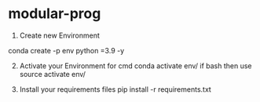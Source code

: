 # modular-prog

1. Create new Environment 

conda create -p env python =3.9 -y

2. Activate your Environment
for cmd  conda activate env/ 
  if bash then use   source activate env/

  3. Install your requirements files
  pip install -r requirements.txt